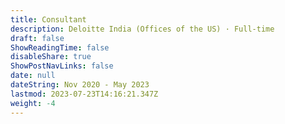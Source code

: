 ```yaml
---
title: Consultant
description: Deloitte India (Offices of the US) · Full-time
draft: false
ShowReadingTime: false
disableShare: true
ShowPostNavLinks: false
date: null
dateString: Nov 2020 - May 2023
lastmod: 2023-07-23T14:16:21.347Z
weight: -4
---
```

